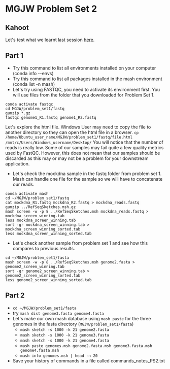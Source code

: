 # MGJW Problem Set 2

## Kahoot
Let's test what we learnt last session [here](https://play.kahoot.it/v2/?quizId=b42d290a-be13-436d-80a7-de78873a50c5).

## Part 1
* Try this command to list all environments installed on your computer (conda info --envs)
* Try this command to list all packages installed in the mash environment (conda list -n mash)
* Let's try using FASTQC, you need to activate its environment first. You will use files from the folder that you downloaded for Problem Set 1.
```
conda activate fastqc
cd MGJW/problem_set1/fastq
gunzip *.gz
fastqc genome1_R1.fastq genome1_R2.fastq
```
Let's explore the html file. Windows User may need to copy the file to another directory so they can open the html file in a browser.
`cp /home/Ubuntu_user_name/MGJW/problem_set1/fastq/file.html /mnt/c/Users/Windows_username/Desktop/`
You will notice that the number of reads is really low. Some of our samples may fail quite a few quality metrics used by FastQC. However, this does not mean that our samples should be discarded as this may or may not be a problem for your downstream application.
* Let's check the mockdna sample in the fastq folder from problem set 1. Mash can handle one file for the sample so we will have to concatenate our reads.
```
conda activate mash
cd ~/MGJW/problem_set1/fastq
cat mockdna_R1.fastq mockdna_R2.fastq > mockdna_reads.fastq
gunzip ../RefSeqSketches.msh.gz
mash screen -w -p 8 ../RefSeqSketches.msh mockdna_reads.fastq > mockdna_screen_winning.tab
less mockdna_screen_winning.tab
sort -gr mockdna_screen_winning.tab > mockdna_screen_winning_sorted.tab
less mockdna_screen_winning_sorted.tab
```
* Let's check another sample from problem set 1 and see how this compares to previous results.
```
cd ~/MGJW/problem_set1/fasta
mash screen -w -p 8 ../RefSeqSketches.msh genome2.fasta > genome2_screen_winning.tab
sort -gr genome2_screen_winning.tab > genome2_screen_winning_sorted.tab
less genome2_screen_winning_sorted.tab
```

## Part 2
* `cd ~/MGJW/problem_set1/fasta`
* try `mash dist genome3.fasta genome4.fasta`
* Let's make our own mash database using `mash paste` for the three genomes in the fasta directory (`MGJW/problem_set1/fasta`)
  * `mash sketch -s 1000 -k 21 genome2.fasta`
  * `mash sketch -s 1000 -k 21 genome3.fasta`
  * `mash sketch -s 1000 -k 21 genome4.fasta`
  * `mash paste genomes.msh genome2.fasta.msh genome3.fasta.msh  genome4.fasta.msh`
  * `mash info genomes.msh | head -n 20`
* Save your history of commands in a file called commands_notes_PS2.txt

